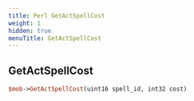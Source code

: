 ```yaml
---
title: Perl GetActSpellCost
weight: 1
hidden: true
menuTitle: GetActSpellCost
---
```

## GetActSpellCost
```perl
$mob->GetActSpellCost(uint16 spell_id, int32 cost)
```